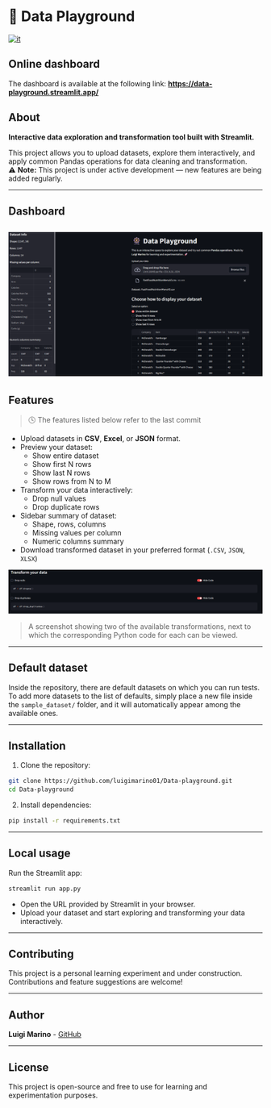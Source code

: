 # 🎡 Data Playground

[![it](https://img.shields.io/badge/lang-it-red.svg)](README-it.md)

## Online dashboard
The dashboard is available at the following link:
**https://data-playground.streamlit.app/**

## About
**Interactive data exploration and transformation tool built with Streamlit.**

This project allows you to upload datasets, explore them interactively, and apply common Pandas operations for data cleaning and transformation.  
⚠️ **Note:** This project is under active development — new features are being added regularly.

---
## Dashboard 
![dashboard](img/dashboard.png)
---
## Features
> 🕓 The features listed below refer to the last commit 
- Upload datasets in **CSV**, **Excel**, or **JSON** format.
- Preview your dataset:
  - Show entire dataset
  - Show first N rows
  - Show last N rows
  - Show rows from N to M
- Transform your data interactively:
  - Drop null values
  - Drop duplicate rows
- Sidebar summary of dataset:
  - Shape, rows, columns
  - Missing values per column
  - Numeric columns summary
- Download transformed dataset in your preferred format (`.CSV`, `JSON`, `XLSX`)

![transforms_image](img/transformations.png)
> A screenshot showing two of the available transformations, next to which the corresponding Python code for each can be viewed.

---

## Default dataset
Inside the repository, there are default datasets on which you can run tests. To add more datasets to the list of defaults, simply place a new file inside the `sample_dataset/` folder, and it will automatically appear among the available ones.


---

## Installation

1. Clone the repository:
```bash
git clone https://github.com/luigimarino01/Data-playground.git
cd Data-playground
```
2. Install dependencies:
```bash
pip install -r requirements.txt
```

---

## Local usage
Run the Streamlit app:
```bash
streamlit run app.py
```
- Open the URL provided by Streamlit in your browser.  
- Upload your dataset and start exploring and transforming your data interactively.

---

## Contributing

This project is a personal learning experiment and under construction.  
Contributions and feature suggestions are welcome!

---

## Author

**Luigi Marino** -  [GitHub](https://github.com/luigimarino01)

---

## License

This project is open-source and free to use for learning and experimentation purposes.
